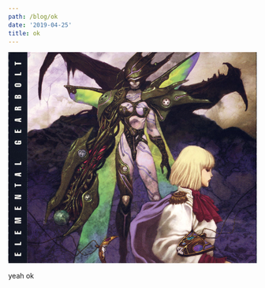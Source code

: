 ```yaml
---
path: /blog/ok
date: '2019-04-25'
title: ok
---
```

![](/static/assets/458215-elemental-gearbolt-playstation-inside-cover-1-.jpg)



yeah ok

